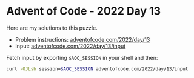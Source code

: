 # Advent of Code - 2022 Day 13
Here are my solutions to this puzzle.

* Problem instructions: [adventofcode.com/2022/day/13](https://adventofcode.com/2022/day/13)
* Input: [adventofcode.com/2022/day/13/input](https://adventofcode.com/2022/day/13/input)

Fetch input by exporting `$AOC_SESSION` in your shell and then:
```bash
curl -OJLsb session=$AOC_SESSION adventofcode.com/2022/day/13/input
```
